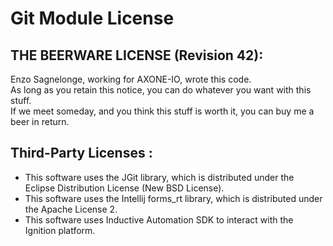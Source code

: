 # Git Module License

## THE BEERWARE LICENSE (Revision 42):

Enzo Sagnelonge, working for AXONE-IO, wrote this code.<br/>
As long as you retain this notice, you can do whatever you want with this stuff.<br/>
If we meet someday, and you think this stuff is worth it, you can buy me a beer in return.<br/>

## Third-Party Licenses :
- This software uses the JGit library, which is distributed under the Eclipse Distribution License (New BSD License).
- This software uses the Intellij forms_rt  library, which is distributed under the Apache License 2.
- This software uses Inductive Automation SDK to interact with the Ignition platform.
